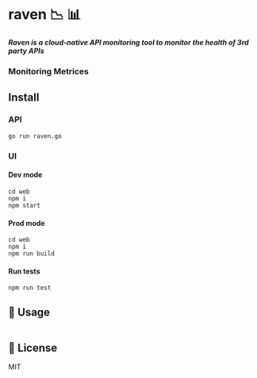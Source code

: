 # raven :chart_with_downwards_trend: :bar_chart:
##### Raven is a cloud-native API monitoring tool to monitor the health of 3rd party APIs

### Monitoring Metrices

## Install

### API

```
go run raven.go
```

### UI

#### Dev mode

```
cd web
npm i
npm start
```

#### Prod mode

```
cd web
npm i
npm run build
```

#### Run tests

```
npm run test
```

## 📣 Usage

```
```

## 📜 License

MIT